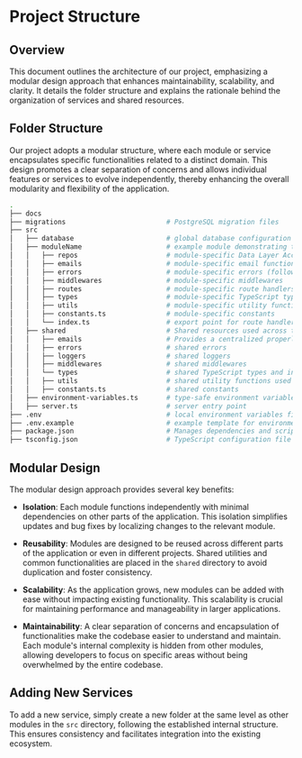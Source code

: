 # Project Structure

## Overview

This document outlines the architecture of our project, emphasizing a modular design approach that enhances maintainability, scalability, and clarity. It details the folder structure and explains the rationale behind the organization of services and shared resources.

## Folder Structure

Our project adopts a modular structure, where each module or service encapsulates specific functionalities related to a distinct domain. This design promotes a clear separation of concerns and allows individual features or services to evolve independently, thereby enhancing the overall modularity and flexibility of the application.

```bash
.
├── docs
├── migrations                         # PostgreSQL migration files
├── src
│   ├── database                       # global database configuration and initialization
│   ├── moduleName                     # example module demonstrating the typical structure
│   │   ├── repos                      # module-specific Data Layer Access
│   │   ├── emails                     # module-specific email functionality (different functions to send different emails specific to the module).
│   │   ├── errors                     # module-specific errors (following the same structure defined in the shared package)
│   │   ├── middlewares                # module-specific middlewares
│   │   ├── routes                     # module-specific route handlers
│   │   ├── types                      # module-specific TypeScript types and interfaces
│   │   ├── utils                      # module-specific utility functions
│   │   ├── constants.ts               # module-specific constants
│   │   └── index.ts                   # export point for route handlers and more
│   ├── shared                         # Shared resources used across the entire application
│   │   ├── emails                     # Provides a centralized properly typed function for sending emails already configured with SendGrid API
│   │   ├── errors                     # shared errors
│   │   ├── loggers                    # shared loggers
│   │   ├── middlewares                # shared middlewares
│   │   └── types                      # shared TypeScript types and interfaces
│   │   ├── utils                      # shared utility functions used across various modules
│   │   ├── constants.ts               # shared constants
│   ├── environment-variables.ts       # type-safe environment variables used across all modules
│   ├── server.ts                      # server entry point
├── .env                               # local environment variables file
├── .env.example                       # example template for environment variables
├── package.json                       # Manages dependencies and scripts
├── tsconfig.json                      # TypeScript configuration file
```

## Modular Design

The modular design approach provides several key benefits:

- **Isolation**: Each module functions independently with minimal dependencies on other parts of the application. This isolation simplifies updates and bug fixes by localizing changes to the relevant module.

- **Reusability**: Modules are designed to be reused across different parts of the application or even in different projects. Shared utilities and common functionalities are placed in the `shared` directory to avoid duplication and foster consistency.

- **Scalability**: As the application grows, new modules can be added with ease without impacting existing functionality. This scalability is crucial for maintaining performance and manageability in larger applications.

- **Maintainability**: A clear separation of concerns and encapsulation of functionalities make the codebase easier to understand and maintain. Each module's internal complexity is hidden from other modules, allowing developers to focus on specific areas without being overwhelmed by the entire codebase.

## Adding New Services

To add a new service, simply create a new folder at the same level as other modules in the `src` directory, following the established internal structure. This ensures consistency and facilitates integration into the existing ecosystem.
